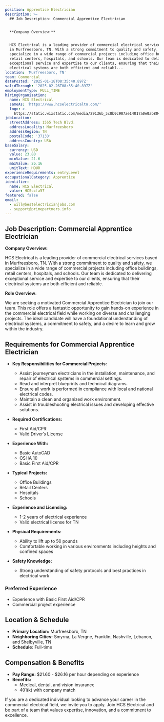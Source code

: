 ```yaml
---
position: Apprentice Electrician
description: >-
  ## Job Description: Commercial Apprentice Electrician


  **Company Overview:**


  HCS Electrical is a leading provider of commercial electrical services based
  in Murfreesboro, TN. With a strong commitment to quality and safety, we
  specialize in a wide range of commercial projects including office buildings,
  retail centers, hospitals, and schools. Our team is dedicated to delivering
  exceptional service and expertise to our clients, ensuring that their
  electrical systems are both efficient and reliabl...
location: 'Murfreesboro, TN'
team: Commercial
datePosted: '2025-01-18T08:35:40.897Z'
validThrough: '2025-02-26T08:35:40.897Z'
employmentType: FULL_TIME
hiringOrganization:
  name: HCS Electrical
  sameAs: 'https://www.hcselectricaltn.com/'
  logo: >-
    https://static.wixstatic.com/media/29136b_5c8b0c907ae14017a0e0ab8046606ac9~mv2.png/v1/crop/x_63,y_193,w_388,h_118/fill/w_398,h_120,al_c,lg_1,q_85,enc_avif,quality_auto/Android%20Playstore%20Logo.png
jobLocation:
  streetAddress: 1565 Tech Blvd.
  addressLocality: Murfreesboro
  addressRegion: TN
  postalCode: '37130'
  addressCountry: USA
baseSalary:
  currency: USD
  value: 23.88
  minValue: 21.6
  maxValue: 26.16
  unitText: HOUR
experienceRequirements: entryLevel
occupationalCategory: Apprentice
identifier:
  name: HCS Electrical
  value: HCSccfa57
featured: false
email:
  - will@bestelectricianjobs.com
  - support@primepartners.info
---
```




## Job Description: Commercial Apprentice Electrician

**Company Overview:**

HCS Electrical is a leading provider of commercial electrical services based in Murfreesboro, TN. With a strong commitment to quality and safety, we specialize in a wide range of commercial projects including office buildings, retail centers, hospitals, and schools. Our team is dedicated to delivering exceptional service and expertise to our clients, ensuring that their electrical systems are both efficient and reliable.

**Role Overview:**

We are seeking a motivated Commercial Apprentice Electrician to join our team. This role offers a fantastic opportunity to gain hands-on experience in the commercial electrical field while working on diverse and challenging projects. The ideal candidate will have a foundational understanding of electrical systems, a commitment to safety, and a desire to learn and grow within the industry.

## Requirements for Commercial Apprentice Electrician

- **Key Responsibilities for Commercial Projects:**
  - Assist journeyman electricians in the installation, maintenance, and repair of electrical systems in commercial settings.
  - Read and interpret blueprints and technical diagrams.
  - Ensure all work is performed in compliance with local and national electrical codes.
  - Maintain a clean and organized work environment.
  - Assist in troubleshooting electrical issues and developing effective solutions.

- **Required Certifications:**
  - First Aid/CPR
  - Valid Driver’s License

- **Experience With:**
  - Basic AutoCAD
  - OSHA 10
  - Basic First Aid/CPR

- **Typical Projects:**
  - Office Buildings
  - Retail Centers
  - Hospitals
  - Schools

- **Experience and Licensing:**
  - 1-2 years of electrical experience
  - Valid electrical license for TN

- **Physical Requirements:**
  - Ability to lift up to 50 pounds
  - Comfortable working in various environments including heights and confined spaces

- **Safety Knowledge:**
  - Strong understanding of safety protocols and best practices in electrical work

### Preferred Experience

- Experience with Basic First Aid/CPR
- Commercial project experience

## Location & Schedule

- **Primary Location:** Murfreesboro, TN
- **Neighboring Cities:** Smyrna, La Vergne, Franklin, Nashville, Lebanon, and Shelbyville, TN
- **Schedule:** Full-time

## Compensation & Benefits

- **Pay Range:** $21.60 - $26.16 per hour depending on experience
- **Benefits:**
  - Medical, dental, and vision insurance
  - 401(k) with company match

If you are a dedicated individual looking to advance your career in the commercial electrical field, we invite you to apply. Join HCS Electrical and be part of a team that values expertise, innovation, and a commitment to excellence.
